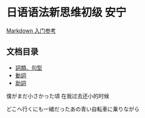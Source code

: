 日语语法新思维初级 安宁
====

[Markdown 入门参考](http://xianbai.me/learn-md/)

文档目录
----

* [詞類、句型](article/詞類、句型.md)
* [動詞](article/動詞.md) 
* [助詞](article/助詞.md)


僕がまだ小さかった頃 在我过去还小的时候   

どこへ行くにも一緒だったあの青い自転車に乗りながら








